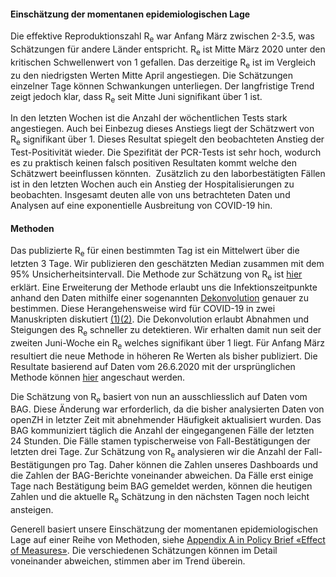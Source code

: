 <h4>Einschätzung der momentanen epidemiologischen Lage</h4>

<p>Die effektive Reproduktionszahl R<sub>e</sub> war Anfang März zwischen 2-3.5, was Schätzungen für andere Länder entspricht. R<sub>e</sub> ist Mitte März 2020 unter den kritischen Schwellenwert von 1 gefallen. Das derzeitige R<sub>e</sub> ist im Vergleich zu den niedrigsten Werten Mitte April angestiegen. Die Schätzungen einzelner Tage können Schwankungen unterliegen. Der langfristige Trend zeigt jedoch klar, dass R<sub>e</sub> seit Mitte Juni signifikant über 1 ist.</p>
<p>In den letzten Wochen ist die Anzahl der wöchentlichen Tests stark angestiegen. Auch bei Einbezug dieses Anstiegs liegt der Schätzwert von R<sub>e</sub> signifikant über 1. Dieses Resultat spiegelt den beobachteten Anstieg der Test-Positivität wieder. Die Spezifität der PCR-Tests ist sehr hoch, wodurch es zu praktisch keinen falsch positiven Resultaten kommt welche den Schätzwert beeinflussen könnten.  Zusätzlich zu den laborbestätigten Fällen ist in den letzten Wochen auch ein Anstieg der Hospitalisierungen zu beobachten. Insgesamt deuten alle von uns betrachteten Daten und Analysen auf eine exponentielle Ausbreitung von COVID-19 hin.</p>

<h4>Methoden</h4>

Das publizierte R<sub>e</sub> für einen bestimmten Tag ist ein Mittelwert über die letzten 3 Tage. Wir publizieren den geschätzten Median zusammen mit dem 95% Unsicherheitsintervall. Die Methode zur Schätzung von R<sub>e</sub> ist [hier](https://smw.ch/article/doi/smw.2020.20271) erklärt. Eine Erweiterung der Methode erlaubt uns die Infektionszeitpunkte anhand den Daten mithilfe einer sogenannten [Dekonvolution](https://www.pnas.org/content/106/51/21825) genauer zu bestimmen. Diese Herangehensweise wird für COVID-19 in zwei Manuskripten diskutiert [(1)](https://www.medrxiv.org/content/10.1101/2020.06.18.20134858v2)[(2)](https://www.medrxiv.org/content/10.1101/2020.05.12.20099366v1). Die Dekonvolution erlaubt Abnahmen und Steigungen des R<sub>e</sub> schneller zu detektieren. Wir erhalten damit nun seit der zweiten Juni-Woche ein R<sub>e</sub> welches signifikant über 1 liegt. Für Anfang März resultiert die neue Methode in höheren Re Werten als bisher publiziert. Die Resultate basierend auf Daten vom 26.6.2020 mit der ursprünglichen Methode können [hier](https://raw.githubusercontent.com/covid-19-Re/covid19-additionalData/master/misc/2020-06-27_results_CH_convolution_method.png) angeschaut werden.

Die Schätzung von R<sub>e</sub> basiert von nun an ausschliesslich auf Daten vom BAG. Diese Änderung war erforderlich, da die bisher analysierten Daten von openZH in letzter Zeit mit abnehmender Häufigkeit aktualisiert wurden.
Das BAG kommuniziert täglich die Anzahl der eingegangenen Fälle der letzten 24 Stunden. Die Fälle stamen typischerweise von Fall-Bestätigungen der letzten drei Tage. Zur Schätzung von R<sub>e</sub> analysieren wir die Anzahl der Fall-Bestätigungen pro Tag. Daher können die Zahlen unseres Dashboards und die Zahlen der BAG-Berichte voneinander abweichen. Da Fälle erst einige Tage nach Bestätigung beim BAG gemeldet werden, können die heutigen Zahlen und die aktuelle R<sub>e</sub> Schätzung in den nächsten Tagen noch leicht ansteigen.

Generell basiert unsere Einschätzung der momentanen epidemiologischen Lage auf einer Reihe von Methoden, siehe [Appendix A in Policy Brief «Effect of Measures»](https://ncs-tf.ch/de/policy-briefs/effect-of-measures-21-april-20-en/download). Die verschiedenen Schätzungen können im Detail voneinander abweichen, stimmen aber im Trend überein.

